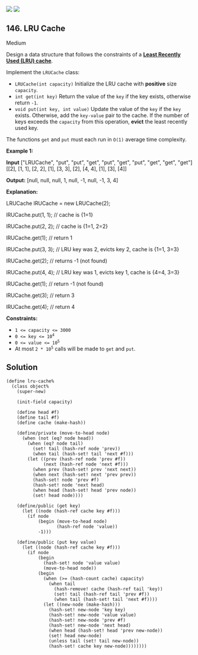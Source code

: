 [![](https://img.shields.io/github/stars/LeetCode-in-Racket/LeetCode-in-Racket?label=Stars&style=flat-square)](https://github.com/LeetCode-in-Racket/LeetCode-in-Racket)
[![](https://img.shields.io/github/forks/LeetCode-in-Racket/LeetCode-in-Racket?label=Fork%20me%20on%20GitHub%20&style=flat-square)](https://github.com/LeetCode-in-Racket/LeetCode-in-Racket/fork)

## 146\. LRU Cache

Medium

Design a data structure that follows the constraints of a **[Least Recently Used (LRU) cache](https://en.wikipedia.org/wiki/Cache_replacement_policies#LRU)**.

Implement the `LRUCache` class:

*   `LRUCache(int capacity)` Initialize the LRU cache with **positive** size `capacity`.
*   `int get(int key)` Return the value of the `key` if the key exists, otherwise return `-1`.
*   `void put(int key, int value)` Update the value of the `key` if the `key` exists. Otherwise, add the `key-value` pair to the cache. If the number of keys exceeds the `capacity` from this operation, **evict** the least recently used key.

The functions `get` and `put` must each run in `O(1)` average time complexity.

**Example 1:**

**Input** ["LRUCache", "put", "put", "get", "put", "get", "put", "get", "get", "get"] [[2], [1, 1], [2, 2], [1], [3, 3], [2], [4, 4], [1], [3], [4]]

**Output:** [null, null, null, 1, null, -1, null, -1, 3, 4]

**Explanation:** 

LRUCache lRUCache = new LRUCache(2); 

lRUCache.put(1, 1); // cache is {1=1} 

lRUCache.put(2, 2); // cache is {1=1, 2=2} 

lRUCache.get(1); // return 1 

lRUCache.put(3, 3); // LRU key was 2, evicts key 2, cache is {1=1, 3=3} 

lRUCache.get(2); // returns -1 (not found) 

lRUCache.put(4, 4); // LRU key was 1, evicts key 1, cache is {4=4, 3=3}

lRUCache.get(1); // return -1 (not found) 

lRUCache.get(3); // return 3 

lRUCache.get(4); // return 4

**Constraints:**

*   `1 <= capacity <= 3000`
*   <code>0 <= key <= 10<sup>4</sup></code>
*   <code>0 <= value <= 10<sup>5</sup></code>
*   At most <code>2 * 10<sup>5</sup></code> calls will be made to `get` and `put`.

## Solution

```racket
(define lru-cache%
  (class object%
    (super-new)
    
    (init-field capacity)
    
    (define head #f)
    (define tail #f)
    (define cache (make-hash))
    
    (define/private (move-to-head node)
      (when (not (eq? node head))
        (when (eq? node tail)
          (set! tail (hash-ref node 'prev))
          (when tail (hash-set! tail 'next #f)))
        (let ((prev (hash-ref node 'prev #f))
              (next (hash-ref node 'next #f)))
          (when prev (hash-set! prev 'next next))
          (when next (hash-set! next 'prev prev))
          (hash-set! node 'prev #f)
          (hash-set! node 'next head)
          (when head (hash-set! head 'prev node))
          (set! head node))))
    
    (define/public (get key)
      (let ((node (hash-ref cache key #f)))
        (if node
            (begin (move-to-head node)
                   (hash-ref node 'value))
            -1)))
    
    (define/public (put key value)
      (let ((node (hash-ref cache key #f)))
        (if node
            (begin
              (hash-set! node 'value value)
              (move-to-head node))
            (begin
              (when (>= (hash-count cache) capacity)
                (when tail
                  (hash-remove! cache (hash-ref tail 'key))
                  (set! tail (hash-ref tail 'prev #f))
                  (when tail (hash-set! tail 'next #f))))
              (let ((new-node (make-hash)))
                (hash-set! new-node 'key key)
                (hash-set! new-node 'value value)
                (hash-set! new-node 'prev #f)
                (hash-set! new-node 'next head)
                (when head (hash-set! head 'prev new-node))
                (set! head new-node)
                (unless tail (set! tail new-node))
                (hash-set! cache key new-node))))))))
```